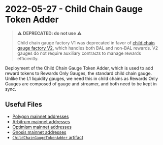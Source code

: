 # 2022-05-27 - Child Chain Gauge Token Adder

> ⚠️ **DEPRECATED: do not use** ⚠️
>
> Child chain gauge factory V1 was deprecated in favor of [child chain gauge factory V2](../../20230316-child-chain-gauge-factory-v2/), which handles both BAL and non-BAL rewards. V2 gauges do not require auxiliary contracts to manage rewards efficiently.


Deployment of the Child Chain Gauge Token Adder, which is used to add reward tokens to Rewards Only Gauges, the standard child chain gauge. Unlike the L1 liquidity gauges, we need this in child chains as Rewards Only Gauges are composed of gauge and streamer, and both need to be kept in sync.

## Useful Files

- [Polygon mainnet addresses](./output/polygon.json)
- [Arbitrum mainnet addresses](./output/arbitrum.json)
- [Optimism mainnet addresses](./output/optimism.json)
- [Gnosis mainnet addresses](./output/gnosis.json)
- [`ChildChainGaugeTokenAdder` artifact](./artifact/ChildChainGaugeTokenAdder.json)
